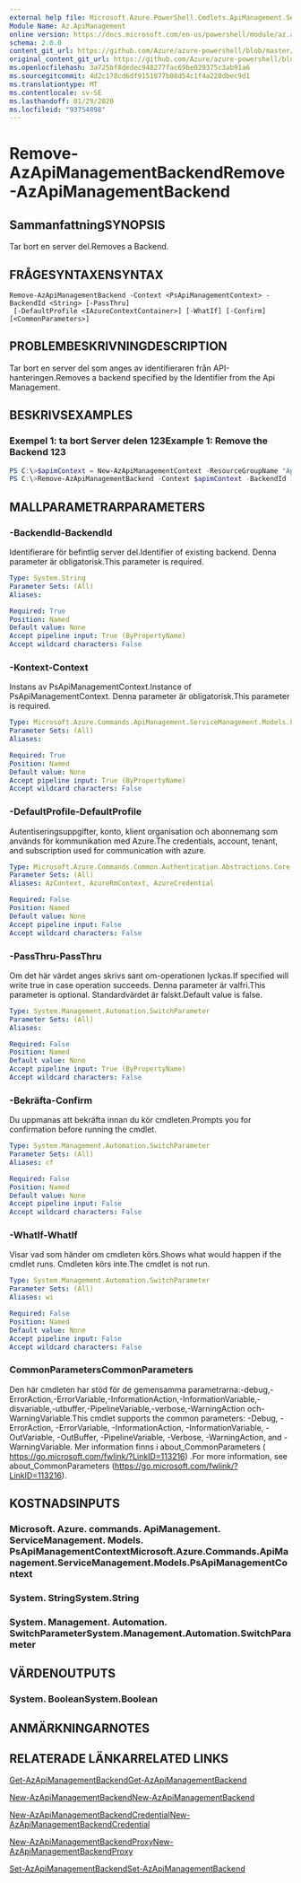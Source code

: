 ```yaml
---
external help file: Microsoft.Azure.PowerShell.Cmdlets.ApiManagement.ServiceManagement.dll-Help.xml
Module Name: Az.ApiManagement
online version: https://docs.microsoft.com/en-us/powershell/module/az.apimanagement/remove-azapimanagementbackend
schema: 2.0.0
content_git_url: https://github.com/Azure/azure-powershell/blob/master/src/ApiManagement/ApiManagement/help/Remove-AzApiManagementBackend.md
original_content_git_url: https://github.com/Azure/azure-powershell/blob/master/src/ApiManagement/ApiManagement/help/Remove-AzApiManagementBackend.md
ms.openlocfilehash: 3a725bf8dedec948277fac69be029375c3ab91a6
ms.sourcegitcommit: 4d2c178cd6df9151877b08d54c1f4a228dbec9d1
ms.translationtype: MT
ms.contentlocale: sv-SE
ms.lasthandoff: 01/29/2020
ms.locfileid: "93754898"
---
```

# <span data-ttu-id="55580-101">Remove-AzApiManagementBackend</span><span class="sxs-lookup"><span data-stu-id="55580-101">Remove-AzApiManagementBackend</span></span>

## <span data-ttu-id="55580-102">Sammanfattning</span><span class="sxs-lookup"><span data-stu-id="55580-102">SYNOPSIS</span></span>
<span data-ttu-id="55580-103">Tar bort en server del.</span><span class="sxs-lookup"><span data-stu-id="55580-103">Removes a Backend.</span></span>

## <span data-ttu-id="55580-104">FRÅGESYNTAXEN</span><span class="sxs-lookup"><span data-stu-id="55580-104">SYNTAX</span></span>

```
Remove-AzApiManagementBackend -Context <PsApiManagementContext> -BackendId <String> [-PassThru]
 [-DefaultProfile <IAzureContextContainer>] [-WhatIf] [-Confirm] [<CommonParameters>]
```

## <span data-ttu-id="55580-105">PROBLEMBESKRIVNING</span><span class="sxs-lookup"><span data-stu-id="55580-105">DESCRIPTION</span></span>
<span data-ttu-id="55580-106">Tar bort en server del som anges av identifieraren från API-hanteringen.</span><span class="sxs-lookup"><span data-stu-id="55580-106">Removes a backend specified by the Identifier from the Api Management.</span></span>

## <span data-ttu-id="55580-107">BESKRIVS</span><span class="sxs-lookup"><span data-stu-id="55580-107">EXAMPLES</span></span>

### <span data-ttu-id="55580-108">Exempel 1: ta bort Server delen 123</span><span class="sxs-lookup"><span data-stu-id="55580-108">Example 1: Remove the Backend 123</span></span>
```powershell
PS C:\>$apimContext = New-AzApiManagementContext -ResourceGroupName "Api-Default-WestUS" -ServiceName "contoso"
PS C:\>Remove-AzApiManagementBackend -Context $apimContext -BackendId 123 -PassThru
```

## <span data-ttu-id="55580-109">MALLPARAMETRAR</span><span class="sxs-lookup"><span data-stu-id="55580-109">PARAMETERS</span></span>

### <span data-ttu-id="55580-110">-BackendId</span><span class="sxs-lookup"><span data-stu-id="55580-110">-BackendId</span></span>
<span data-ttu-id="55580-111">Identifierare för befintlig server del.</span><span class="sxs-lookup"><span data-stu-id="55580-111">Identifier of existing backend.</span></span>
<span data-ttu-id="55580-112">Denna parameter är obligatorisk.</span><span class="sxs-lookup"><span data-stu-id="55580-112">This parameter is required.</span></span>

```yaml
Type: System.String
Parameter Sets: (All)
Aliases:

Required: True
Position: Named
Default value: None
Accept pipeline input: True (ByPropertyName)
Accept wildcard characters: False
```

### <span data-ttu-id="55580-113">-Kontext</span><span class="sxs-lookup"><span data-stu-id="55580-113">-Context</span></span>
<span data-ttu-id="55580-114">Instans av PsApiManagementContext.</span><span class="sxs-lookup"><span data-stu-id="55580-114">Instance of PsApiManagementContext.</span></span>
<span data-ttu-id="55580-115">Denna parameter är obligatorisk.</span><span class="sxs-lookup"><span data-stu-id="55580-115">This parameter is required.</span></span>

```yaml
Type: Microsoft.Azure.Commands.ApiManagement.ServiceManagement.Models.PsApiManagementContext
Parameter Sets: (All)
Aliases:

Required: True
Position: Named
Default value: None
Accept pipeline input: True (ByPropertyName)
Accept wildcard characters: False
```

### <span data-ttu-id="55580-116">-DefaultProfile</span><span class="sxs-lookup"><span data-stu-id="55580-116">-DefaultProfile</span></span>
<span data-ttu-id="55580-117">Autentiseringsuppgifter, konto, klient organisation och abonnemang som används för kommunikation med Azure.</span><span class="sxs-lookup"><span data-stu-id="55580-117">The credentials, account, tenant, and subscription used for communication with azure.</span></span>

```yaml
Type: Microsoft.Azure.Commands.Common.Authentication.Abstractions.Core.IAzureContextContainer
Parameter Sets: (All)
Aliases: AzContext, AzureRmContext, AzureCredential

Required: False
Position: Named
Default value: None
Accept pipeline input: False
Accept wildcard characters: False
```

### <span data-ttu-id="55580-118">-PassThru</span><span class="sxs-lookup"><span data-stu-id="55580-118">-PassThru</span></span>
<span data-ttu-id="55580-119">Om det här värdet anges skrivs sant om-operationen lyckas.</span><span class="sxs-lookup"><span data-stu-id="55580-119">If specified will write true in case operation succeeds.</span></span>
<span data-ttu-id="55580-120">Denna parameter är valfri.</span><span class="sxs-lookup"><span data-stu-id="55580-120">This parameter is optional.</span></span>
<span data-ttu-id="55580-121">Standardvärdet är falskt.</span><span class="sxs-lookup"><span data-stu-id="55580-121">Default value is false.</span></span>

```yaml
Type: System.Management.Automation.SwitchParameter
Parameter Sets: (All)
Aliases:

Required: False
Position: Named
Default value: None
Accept pipeline input: True (ByPropertyName)
Accept wildcard characters: False
```

### <span data-ttu-id="55580-122">-Bekräfta</span><span class="sxs-lookup"><span data-stu-id="55580-122">-Confirm</span></span>
<span data-ttu-id="55580-123">Du uppmanas att bekräfta innan du kör cmdleten.</span><span class="sxs-lookup"><span data-stu-id="55580-123">Prompts you for confirmation before running the cmdlet.</span></span>

```yaml
Type: System.Management.Automation.SwitchParameter
Parameter Sets: (All)
Aliases: cf

Required: False
Position: Named
Default value: None
Accept pipeline input: False
Accept wildcard characters: False
```

### <span data-ttu-id="55580-124">-WhatIf</span><span class="sxs-lookup"><span data-stu-id="55580-124">-WhatIf</span></span>
<span data-ttu-id="55580-125">Visar vad som händer om cmdleten körs.</span><span class="sxs-lookup"><span data-stu-id="55580-125">Shows what would happen if the cmdlet runs.</span></span> <span data-ttu-id="55580-126">Cmdleten körs inte.</span><span class="sxs-lookup"><span data-stu-id="55580-126">The cmdlet is not run.</span></span>

```yaml
Type: System.Management.Automation.SwitchParameter
Parameter Sets: (All)
Aliases: wi

Required: False
Position: Named
Default value: None
Accept pipeline input: False
Accept wildcard characters: False
```

### <span data-ttu-id="55580-127">CommonParameters</span><span class="sxs-lookup"><span data-stu-id="55580-127">CommonParameters</span></span>
<span data-ttu-id="55580-128">Den här cmdleten har stöd för de gemensamma parametrarna:-debug,-ErrorAction,-ErrorVariable,-InformationAction,-InformationVariable,-disvariable,-utbuffer,-PipelineVariable,-verbose,-WarningAction och-WarningVariable.</span><span class="sxs-lookup"><span data-stu-id="55580-128">This cmdlet supports the common parameters: -Debug, -ErrorAction, -ErrorVariable, -InformationAction, -InformationVariable, -OutVariable, -OutBuffer, -PipelineVariable, -Verbose, -WarningAction, and -WarningVariable.</span></span> <span data-ttu-id="55580-129">Mer information finns i about_CommonParameters ( https://go.microsoft.com/fwlink/?LinkID=113216) .</span><span class="sxs-lookup"><span data-stu-id="55580-129">For more information, see about_CommonParameters (https://go.microsoft.com/fwlink/?LinkID=113216).</span></span>

## <span data-ttu-id="55580-130">KOSTNADS</span><span class="sxs-lookup"><span data-stu-id="55580-130">INPUTS</span></span>

### <span data-ttu-id="55580-131">Microsoft. Azure. commands. ApiManagement. ServiceManagement. Models. PsApiManagementContext</span><span class="sxs-lookup"><span data-stu-id="55580-131">Microsoft.Azure.Commands.ApiManagement.ServiceManagement.Models.PsApiManagementContext</span></span>

### <span data-ttu-id="55580-132">System. String</span><span class="sxs-lookup"><span data-stu-id="55580-132">System.String</span></span>

### <span data-ttu-id="55580-133">System. Management. Automation. SwitchParameter</span><span class="sxs-lookup"><span data-stu-id="55580-133">System.Management.Automation.SwitchParameter</span></span>

## <span data-ttu-id="55580-134">VÄRDEN</span><span class="sxs-lookup"><span data-stu-id="55580-134">OUTPUTS</span></span>

### <span data-ttu-id="55580-135">System. Boolean</span><span class="sxs-lookup"><span data-stu-id="55580-135">System.Boolean</span></span>

## <span data-ttu-id="55580-136">ANMÄRKNINGAR</span><span class="sxs-lookup"><span data-stu-id="55580-136">NOTES</span></span>

## <span data-ttu-id="55580-137">RELATERADE LÄNKAR</span><span class="sxs-lookup"><span data-stu-id="55580-137">RELATED LINKS</span></span>

[<span data-ttu-id="55580-138">Get-AzApiManagementBackend</span><span class="sxs-lookup"><span data-stu-id="55580-138">Get-AzApiManagementBackend</span></span>](./Get-AzApiManagementBackend)

[<span data-ttu-id="55580-139">New-AzApiManagementBackend</span><span class="sxs-lookup"><span data-stu-id="55580-139">New-AzApiManagementBackend</span></span>](./New-AzApiManagementBackend.md)

[<span data-ttu-id="55580-140">New-AzApiManagementBackendCredential</span><span class="sxs-lookup"><span data-stu-id="55580-140">New-AzApiManagementBackendCredential</span></span>](./New-AzApiManagementBackendCredential.md)

[<span data-ttu-id="55580-141">New-AzApiManagementBackendProxy</span><span class="sxs-lookup"><span data-stu-id="55580-141">New-AzApiManagementBackendProxy</span></span>](./New-AzApiManagementBackendProxy.md)

[<span data-ttu-id="55580-142">Set-AzApiManagementBackend</span><span class="sxs-lookup"><span data-stu-id="55580-142">Set-AzApiManagementBackend</span></span>](./Set-AzApiManagementBackend.md)

